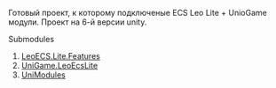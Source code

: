 Готовый проект, к которому подключеные ECS Leo Lite + UnioGame модули. Проект на 6-й версии unity.

Submodules 
1. [LeoECS.Lite.Features](https://github.com/UnioGame/LeoECS.Lite.Features)
2. [UniGame.LeoEcsLite](https://github.com/UnioGame/UniGame.LeoEcsLite)
3. [UniModules](https://github.com/UnioGame?q=UniModules&type=all&language=&sort=)
